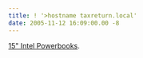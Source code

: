 ```yaml
---
title: ! '>hostname taxreturn.local'
date: 2005-11-12 16:09:00.00 -8
---
```

[15" Intel Powerbooks](http://www.appleinsider.com/article.php?id=1368).
